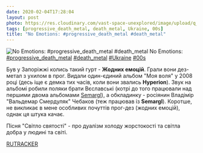```yaml
---
date: 2020-02-04T17:28:04
layout: post
photo: https://res.cloudinary.com/vast-space-unexplored/image/upload/q_auto,dpr_auto,w_auto/photos/photo_873_04-02-2020_17-28-04.jpg
tags: [progressive_death_metal, death_metal, Ukraine, 00s]
title: "No Emotions: #progressive_death_metal #death_metal"
---
```

![No Emotions: #progressive_death_metal #death_metal](https://res.cloudinary.com/vast-space-unexplored/image/upload/q_auto,dpr_auto,w_auto/photos/photo_873_04-02-2020_17-28-04.jpg)
No Emotions: [#progressive_death_metal](/tags/#progressive_death_metal) [#death_metal](/tags/#death_metal) [#Ukraine](/tags/#Ukraine) [#00s](/tags/#00s)

Був у Запоріжжі колись такий гурт - **Жодних емоцій**. Грали вони дез-метал з ухилом в прог. Видали один-єдиний альбом &quot;Моя воля&quot; у 2008 році (десь іще є демка тих часів, коли вони звались **Hyperion**). Звук на альбомі робили поляки брати Вєславські (котрі до того працювали над першими двома альбомами [Semargl](/2019-12-23-semargl--black-metal-symphonic-black-metal-ukraine)), а обкладинку - росіянин Владімір &quot;Вальдемар Смердуляк&quot; Чебаков (теж працював із **Semargl**). Коротше, не викликає в мене особливих почуттів прог-дез (жодних емоцій), однак ця штука качає.

Пісня &quot;Світло святості&quot; - про дуалізм холоду жорстокості та світла добра у людині та світі.

[RUTRACKER](https://rutracker.org/forum/viewtopic.php?t=772927)